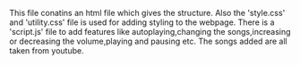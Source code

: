 This file conatins an html file which gives the structure.
Also the 'style.css' and 'utility.css' file is used for adding styling to the webpage.
There is a 'script.js' file to add features like autoplaying,changing the songs,increasing or decreasing the volume,playing and pausing etc.
The songs added are all taken from youtube.
